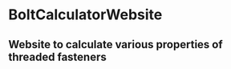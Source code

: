 # BoltCalculatorWebsite

Website to calculate various properties of threaded fasteners
--------------------------------------------------------------
